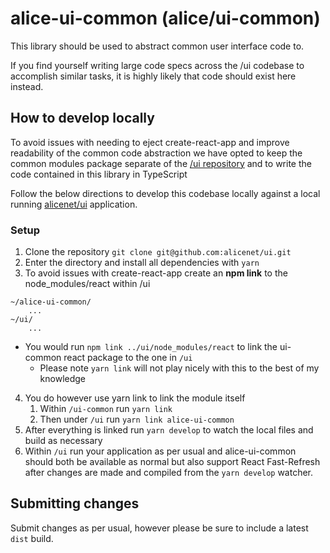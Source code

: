 # alice-ui-common (alice/ui-common)

This library should be used to abstract common user interface code to. 

If you find yourself writing large code specs across the /ui codebase to accomplish similar tasks, it is highly likely that code should exist here instead.

## How to develop locally

To avoid issues with needing to eject create-react-app and improve readability of the common code abstraction we have opted to keep the common modules package separate of the [/ui repository](https://github.com/alicenet/ui) and to write the code contained in this library in TypeScript

Follow the below directions to develop this codebase locally against a local running [alicenet/ui](https://github.com/alicenet/ui) application.


### Setup

1. Clone the repository `git clone git@github.com:alicenet/ui.git`
2. Enter the directory and install all dependencies with `yarn`
3. To avoid issues with create-react-app create an **npm link** to the node_modules/react within /ui


```
~/alice-ui-common/
    ...
~/ui/
    ...
```

- You would run `npm link ../ui/node_modules/react` to link the ui-common react package to the one in `/ui`
  - Please note `yarn link` will not play nicely with this to the best of my knowledge

4. You do however use yarn link to link the module itself
   1. Within `/ui-common` run `yarn link`
   2. Then under `/ui` run `yarn link alice-ui-common`
5. After everything is linked run `yarn develop` to watch the local files and build as necessary
6. Within `/ui` run your application as per usual and alice-ui-common should both be available as normal but also support React Fast-Refresh after changes are made and compiled from the `yarn develop` watcher.

## Submitting changes

Submit changes as per usual, however please be sure to include a latest `dist` build.